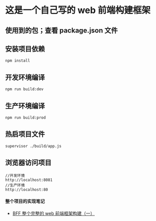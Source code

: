 # 这是一个自己写的 web 前端构建框架
## 使用到的包；查看 package.json 文件  
##  安装项目依赖
```
npm install
```
## 开发环境编译
```
npm run build:dev
```
## 生产环境编译
```
npm run build:prod
```
## 热启项目文件
```
supervisor ./build/app.js
```
## 浏览器访问项目
```
//开发环境
http://localhost:8081
//生产环境
http://localhost:80
```
#### 整个项目的实现笔记
-   [BFF 整个完整的 web 前端框架构建（一）](https://www.jianshu.com/p/a829b1da7ed0)
